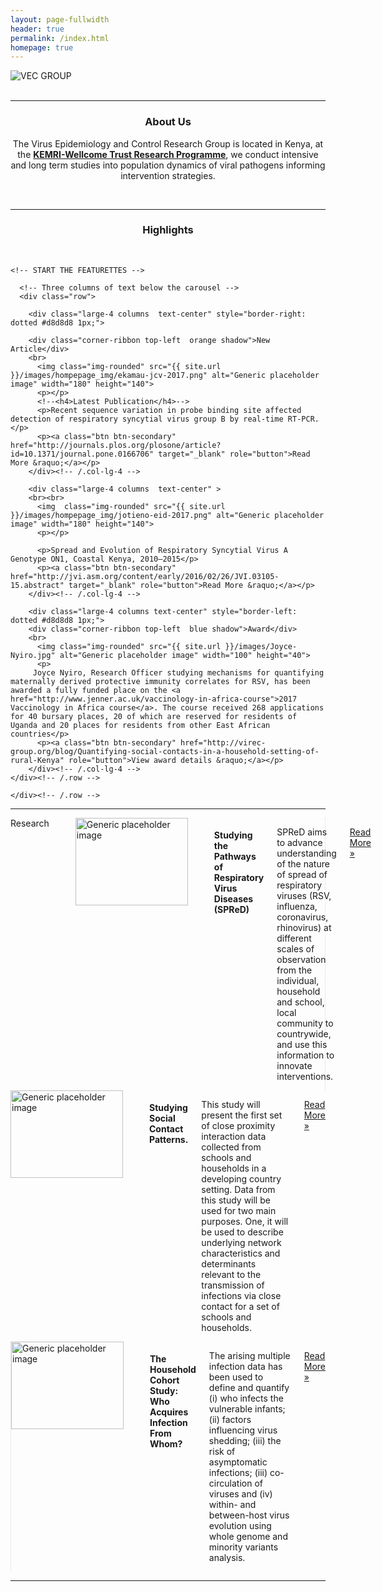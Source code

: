 ```yaml
---
layout: page-fullwidth
header: true
permalink: /index.html
homepage: true
---
```


<div class="row-30">
  <div class="small-12 small-centered columns">
   <!-- <img src="{{ site.url }}/images/banner3.png" alt="VEC GROUP">  -->
   <img src="{{ site.url }}/images/hompepage_img/veclab_members.jpg" alt="VEC GROUP">
  </div>
</div>
<br>

<hr >

<div>
<section>
   <center><h3>About Us</h3>
<p>The Virus Epidemiology and Control Research Group is located in Kenya, at the <a href="http://www.kemri-wellcome.org" target="_blank"><strong>KEMRI-Wellcome Trust Research Programme</strong></a>, we conduct intensive and long term studies into population dynamics of viral pathogens informing intervention strategies.</p></center>
</section>
</div>

<br>


<hr>

<div>
<section>
   <center><h3>Highlights</h3></center>
</section>
</div>

<br>

<!--<center>
<a href="{{ site.url }}/about" class="button radius">About us</a>
<a href="{{ site.url }}/research" class="button radius">Our Research</a>
<a href="{{ site.url }}/publications" class="button radius">Publications</a>
<a href="{{ site.url }}/team" class="button radius">The Team</a>
<a href="{{ site.url }}/blog" class="button radius">Read our Blog</a>
<a href="{{ site.url }}/contact" class="button radius">Contact us</a>
</center>
-->
<section>

	<!-- START THE FEATURETTES -->
	
      <!-- Three columns of text below the carousel -->
      <div class="row">
     
        <div class="large-4 columns  text-center" style="border-right: dotted #d8d8d8 1px;">

    	<div class="corner-ribbon top-left  orange shadow">New Article</div>
		<br>
          <img class="img-rounded" src="{{ site.url }}/images/hompepage_img/ekamau-jcv-2017.png" alt="Generic placeholder image" width="180" height="140">
          <p></p>
          <!--<h4>Latest Publication</h4>-->
          <p>Recent sequence variation in probe binding site affected detection of respiratory syncytial virus group B by real-time RT-PCR.</p>
          <p><a class="btn btn-secondary" href="http://journals.plos.org/plosone/article?id=10.1371/journal.pone.0166706" target="_blank" role="button">Read More &raquo;</a></p>
        </div><!-- /.col-lg-4 -->
        
        <div class="large-4 columns  text-center" >
        <br><br>
          <img  class="img-rounded" src="{{ site.url }}/images/hompepage_img/jotieno-eid-2017.png" alt="Generic placeholder image" width="180" height="140">
          <p></p>
          
          <p>Spread and Evolution of Respiratory Syncytial Virus A Genotype ON1, Coastal Kenya, 2010–2015</p>
          <p><a class="btn btn-secondary" href="http://jvi.asm.org/content/early/2016/02/26/JVI.03105-15.abstract" target="_blank" role="button">Read More &raquo;</a></p>
        </div><!-- /.col-lg-4 -->
        
        <div class="large-4 columns text-center" style="border-left: dotted #d8d8d8 1px;">
    	<div class="corner-ribbon top-left  blue shadow">Award</div>
		<br>
          <img class="img-rounded" src="{{ site.url }}/images/Joyce-Nyiro.jpg" alt="Generic placeholder image" width="100" height="40">
          <p>
         Joyce Nyiro, Research Officer studying mechanisms for quantifying maternally derived protective immunity correlates for RSV, has been awarded a fully funded place on the <a href="http://www.jenner.ac.uk/vaccinology-in-africa-course">2017 Vaccinology in Africa course</a>. The course received 268 applications for 40 bursary places, 20 of which are reserved for residents of Uganda and 20 places for residents from other East African countries</p>
          <p><a class="btn btn-secondary" href="http://virec-group.org/blog/Quantifying-social-contacts-in-a-household-setting-of-rural-Kenya" role="button">View award details &raquo;</a></p>
        </div><!-- /.col-lg-4 -->
    </div><!-- /.row -->


<!--
<div class="large-4 columns text-center" style="border-left: dotted #d8d8d8 1px;">
    	<div class="corner-ribbon top-left  blue shadow">Award</div>
		<br>
          <img class="img-rounded" src="{{ site.url }}/images/Joyce-Nyiro.jpg" alt="Generic placeholder image" width="180" height="40">
          <p>
          <h6><em><Light>Everyday, we interact with people from different backgrounds. These backgrounds determine whom we meet, where we meet, and the duration of the interaction.</Light></em></h6></p>
          <p><a class="btn btn-secondary" href="http://virec-group.org/blog/Quantifying-social-contacts-in-a-household-setting-of-rural-Kenya" role="button">Read Blog &raquo;</a></p>
        </div><!-- /.col-lg-4 -->
    </div><!-- /.row -->

<hr>
      <div class="row">
        <div class="large-4 columns text-center" style="border-right: dotted #d8d8d8 1px;">
    	<div class="corner-ribbon top-left  turquoise shadow">Research</div>
    	<br>
          <img class="img-rounded" src="{{ site.url }}/images/hompepage_img/spred.png" alt="Generic placeholder image" width="180" height="140">
          <p></p>
          <h4>Studying the Pathways of Respiratory Virus Diseases (SPReD)</h4>
          <p>SPReD aims to advance understanding of the nature of spread of respiratory viruses (RSV, influenza, coronavirus, rhinovirus) at different scales of observation from the individual, household and school, local community to countrywide, and use this information to innovate interventions.</p>
          <p><a class="btn btn-secondary" href="#" role="button">Read More &raquo;</a></p>
        </div><!-- /.col-lg-4 -->
        <div class="large-4 columns text-center" >
          <img  class="img-rounded" src="{{ site.url }}/images/hompepage_img/new_research.png" alt="Generic placeholder image" width="180" height="140">
          <p></p>
          <h4>Studying Social Contact Patterns.</h4>
          <p>This study will present the first set of close proximity interaction data collected
from schools and households in a developing country setting. Data from this
study will be used for two main purposes. One, it will be used to describe
underlying network characteristics and determinants relevant to the transmission
of infections via close contact for a set of schools and households.</p>
          <p><a class="btn btn-secondary" href="#" role="button">Read More &raquo;</a></p>
        </div><!-- /.col-lg-4 -->
        <div class="large-4 columns text-center" style="border-left: dotted #d8d8d8 1px;">
          <img class="img-rounded" src="{{ site.url }}/images/hompepage_img/household-study.png" alt="Generic placeholder image" width="180" height="140">
          <p></p>
          <h4>The Household Cohort Study: Who Acquires Infection From Whom?</h4>
          <p>The arising multiple infection data has been used to define and quantify (i) who infects the vulnerable infants; (ii) factors influencing virus shedding; (iii) the risk of asymptomatic infections; (iii) co-circulation of viruses and (iv) within- and between-host virus evolution using whole genome and minority variants analysis.</p>
          <p><a class="btn btn-secondary" href="#" role="button">Read More &raquo;</a></p>
        </div><!-- /.col-lg-4 -->
    </div><!-- /.row -->
   
</section>

<hr>
<div class="row">
 <div class="small-10 small-centered columns">
  <center><img src="{{ site.url }}/images/warwick-kemri-logo.png" alt=""></center>
 </div>
</div>


